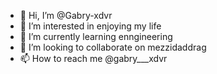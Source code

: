 - 👋 Hi, I’m @Gabry-xdvr
- 👀 I’m interested in enjoying my life
- 🌱 I’m currently learning enngineering 
- 💞️ I’m looking to collaborate on mezzidaddrag
- 📫 How to reach me @gabry___xdvr

<!---
Gabry-xdvr/Gabry-xdvr is a ✨ special ✨ repository because its `README.md` (this file) appears on your GitHub profile.
You can click the Preview link to take a look at your changes.
--->
